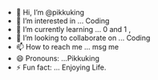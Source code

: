 - 👋 Hi, I’m @pikkuking
- 👀 I’m interested in ... Coding
- 🌱 I’m currently learning ... 0 and 1 , 
- 💞️ I’m looking to collaborate on ... Coding
- 📫 How to reach me ... msg me
- 😄 Pronouns: ...Pikkuking
- ⚡ Fun fact: ... Enjoying Life.

<!---
pikkuking/pikkuking is a ✨ special ✨ repository because its `README.md` (this file) appears on your GitHub profile.
You can click the Preview link to take a look at your changes.
--->
